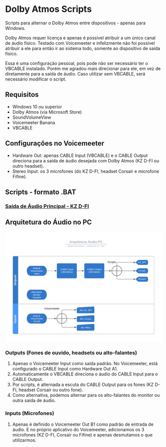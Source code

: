 # Dolby Atmos Scripts

Scripts para alternar o Dolby Atmos entre dispositivos - apenas para Windows.

Dolby Atmos requer licença e apenas é possível atribuir a um único canal de áudio físico. Testado com Voicemeeter e infelizmente não foi possível atribuir a ele para então ir ao sistema todo, somente ao dispositivo de saída físico.

Essa é uma configuração pessoal, pois pode não ser necessário ter o VBCABLE instalado.
Porém me agradou mais direcionar para ele, em vez de diretamente para a saída de áudio.
Caso utilizar sem VBCABLE, será necessário modificar o script.

## Requisitos

* Windows 10 ou superior
* Dolby Atmos (via Microsoft Store)
* SoundVolumeView
* Voicemeeter Banana
* VBCABLE 

## Configurações no Voicemeeter
* Hardware Out: apenas CABLE Input (VBCABLE) e o CABLE Output direciona para a saída de áudio desejada com Dolby Atmos (KZ D-FI ou outro headset).
* Stereo Input: os 3 microfones (do KZ D-FI, headset Corsair e microfone Fifine).

## Scripts - formato .BAT
### [Saída de Áudio Principal - KZ D-FI](./scripts/KZ-DFI.bat)

## Arquitetura do Áudio no PC

![Diagrama Arquitetura Audio](./etc/arquitetura-audio.png)

### Outputs (Fones de ouvido, headsets ou alto-falantes)

1. Apenas o Voicemeeter Input como saída padrão. No Voicemeeter, está configurado o CABLE Input como Hardware Out A1. 
2. Automaticamente o VBCABLE direciona o áudio do CABLE Input para o CABLE Output.
3. Por scripts, é alternada a escuta do CABLE Output para os fones (KZ D-FI, headset Corsair ou outro fone).
4. Como alternativa, podemos alternar para os alto-falantes do monitor ou outra saída de áudio.

### Inputs (Microfones)
1. Apenas é definido o Voicemeeter Out B1 como padrão de entrada de áudio. E no próprio aplicativo do Voicemeeter, adicionamos os 3 microfones (KZ D-FI, Corsair ou Fifine) e apenas desmutamos o que utilizarmos.